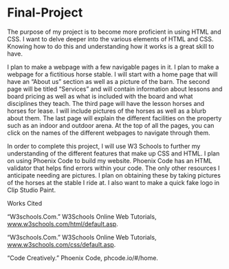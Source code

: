 # Final-Project
The purpose of my project is to become more proficient in using HTML and CSS. I want to delve deeper into the various elements of HTML and CSS. Knowing how to do this and understanding how it works is a great skill to have.  

I plan to make a webpage with a few navigable pages in it. I plan to make a webpage for a fictitious horse stable. I will start with a home page that will have an “About us” section as well as a picture of the barn. The second page will be titled “Services” and will contain information about lessons and board pricing as well as what is included with the board and what disciplines they teach. The third page will have the lesson horses and horses for lease. I will include pictures of the horses as well as a blurb about them. The last page will explain the different facilities on the property such as an indoor and outdoor arena. At the top of all the pages, you can click on the names of the different webpages to navigate through them.  

In order to complete this project, I will use W3 Schools to further my understanding of the different features that make up CSS and HTML. I plan on using Phoenix Code to build my website. Phoenix Code has an HTML validator that helps find errors within your code. The only other resources I anticipate needing are pictures. I plan on obtaining these by taking pictures of the horses at the stable I ride at. I also want to make a quick fake logo in Clip Studio Paint. 



Works Cited 

 

“W3schools.Com.” W3Schools Online Web Tutorials, www.w3schools.com/html/default.asp.  

“W3schools.Com.” W3Schools Online Web Tutorials, www.w3schools.com/css/default.asp.  

“Code Creatively.” Phoenix Code, phcode.io/#/home. 

 
